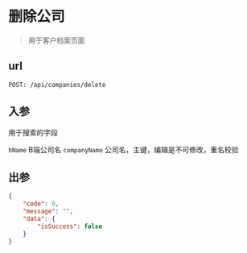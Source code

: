 # 删除公司

> 用于客户档案页面

## url

```
POST: /api/companies/delete
```

## 入参

用于搜索的字段


`bName` B端公司名
`companyName` 公司名，主键，编辑是不可修改，重名校验

## 出参

```json
{
    "code": 0,
    "message": "",
    "data": {
        "isSuccess": false
    }
}
```
